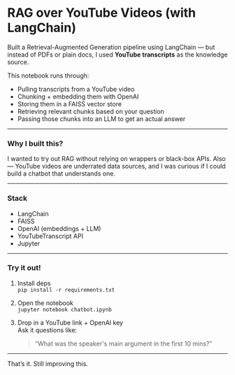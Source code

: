 # RAG over YouTube Videos (with LangChain)

Built a Retrieval-Augmented Generation pipeline using LangChain — but instead of PDFs or plain docs, I used **YouTube transcripts** as the knowledge source.

This notebook runs through:
- Pulling transcripts from a YouTube video
- Chunking + embedding them with OpenAI
- Storing them in a FAISS vector store
- Retrieving relevant chunks based on your question
- Passing those chunks into an LLM to get an actual answer

---

### Why I built this?

I wanted to try out RAG without relying on wrappers or black-box APIs. Also — YouTube videos are underrated data sources, and I was curious if I could build a chatbot that understands one.

---

### Stack

- LangChain
- FAISS
- OpenAI (embeddings + LLM)
- YouTubeTranscript API
- Jupyter

---

### Try it out!

1. Install deps  
   `pip install -r requirements.txt`

2. Open the notebook  
   `jupyter notebook chatbot.ipynb`

3. Drop in a YouTube link + OpenAI key  
   Ask it questions like:  
   > “What was the speaker's main argument in the first 10 mins?”

---

That’s it. Still improving this.
